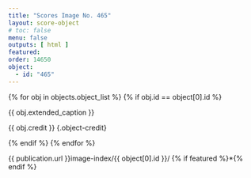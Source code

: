 ```yaml
---
title: "Scores Image No. 465"
layout: score-object
# toc: false
menu: false
outputs: [ html ]
featured: 
order: 14650
object:
  - id: "465"
---
```


{% for obj in objects.object_list %}
{% if obj.id == object[0].id %}

{{ obj.extended_caption }}

{{ obj.credit }} {.object-credit}

{% endif %}
{% endfor %}

<div class="object-credit object-url is-print-only">

{{ publication.url }}image-index/{{ object[0].id }}/ {% if featured %}*{% endif %}

</div>
